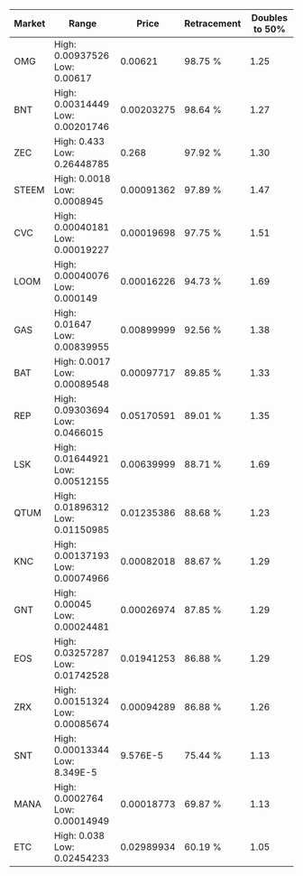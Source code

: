 | Market | Range | Price| Retracement | Doubles to 50% |
| --- | --- | --- | --- | --- |
| OMG | High: 0.00937526<br />Low: 0.00617 | 0.00621 | 98.75 % | 1.25 |
| BNT | High: 0.00314449<br />Low: 0.00201746 | 0.00203275 | 98.64 % | 1.27 |
| ZEC | High: 0.433<br />Low: 0.26448785 | 0.268 | 97.92 % | 1.30 |
| STEEM | High: 0.0018<br />Low: 0.0008945 | 0.00091362 | 97.89 % | 1.47 |
| CVC | High: 0.00040181<br />Low: 0.00019227 | 0.00019698 | 97.75 % | 1.51 |
| LOOM | High: 0.00040076<br />Low: 0.000149 | 0.00016226 | 94.73 % | 1.69 |
| GAS | High: 0.01647<br />Low: 0.00839955 | 0.00899999 | 92.56 % | 1.38 |
| BAT | High: 0.0017<br />Low: 0.00089548 | 0.00097717 | 89.85 % | 1.33 |
| REP | High: 0.09303694<br />Low: 0.0466015 | 0.05170591 | 89.01 % | 1.35 |
| LSK | High: 0.01644921<br />Low: 0.00512155 | 0.00639999 | 88.71 % | 1.69 |
| QTUM | High: 0.01896312<br />Low: 0.01150985 | 0.01235386 | 88.68 % | 1.23 |
| KNC | High: 0.00137193<br />Low: 0.00074966 | 0.00082018 | 88.67 % | 1.29 |
| GNT | High: 0.00045<br />Low: 0.00024481 | 0.00026974 | 87.85 % | 1.29 |
| EOS | High: 0.03257287<br />Low: 0.01742528 | 0.01941253 | 86.88 % | 1.29 |
| ZRX | High: 0.00151324<br />Low: 0.00085674 | 0.00094289 | 86.88 % | 1.26 |
| SNT | High: 0.00013344<br />Low: 8.349E-5 | 9.576E-5 | 75.44 % | 1.13 |
| MANA | High: 0.0002764<br />Low: 0.00014949 | 0.00018773 | 69.87 % | 1.13 |
| ETC | High: 0.038<br />Low: 0.02454233 | 0.02989934 | 60.19 % | 1.05 |
